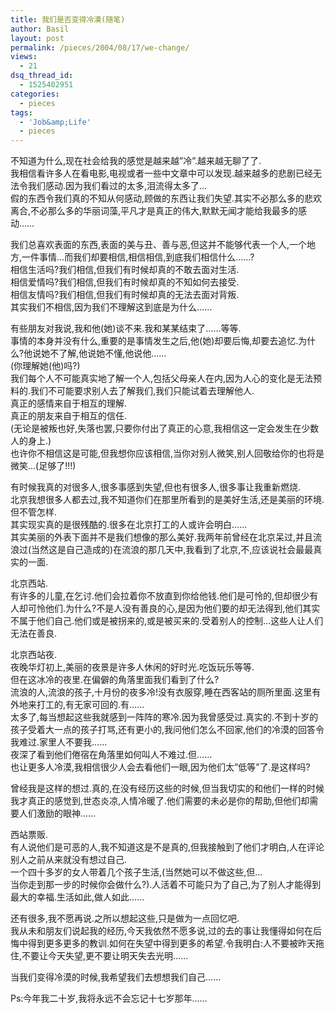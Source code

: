 ```yaml
---
title: 我们是否变得冷漠(随笔)
author: Basil
layout: post
permalink: /pieces/2004/08/17/we-change/
views:
  - 21
dsq_thread_id:
  - 1525402951
categories:
  - pieces
tags:
  - 'Job&amp;Life'
  - pieces
---
```

不知道为什么,现在社会给我的感觉是越来越&#8221;冷&#8221;.越来越无聊了了.  
我相信看许多人在看电影,电视或者一些中文章中可以发现.越来越多的悲剧已经无法令我们感动.因为我们看过的太多,泪流得太多了&#8230;  
假的东西令我们真的不知从何感动,顾做的东西让我们失望.其实不必那么多的悲欢离合,不必那么多的华丽词藻,平凡才是真正的伟大,默默无闻才能给我最多的感动&#8230;&#8230;  
<!--more-->

  
我们总喜欢表面的东西,表面的美与丑、善与恶,但这并不能够代表一个人,一个地方,一件事情&#8230;而我们却要相信,相信相信,到底我们相信什么&#8230;&#8230;?  
相信生活吗?我们相信,但我们有时候却真的不敢去面对生活.  
相信爱情吗?我们相信,但我们有时候却真的不知如何去接受.  
相信友情吗?我们相信,但我们有时候却真的无法去面对背叛.  
其实我们不相信,因为我们不理解这到底是为什么&#8230;&#8230;

有些朋友对我说,我和他(她)谈不来.我和某某结束了&#8230;&#8230;等等.  
事情的本身并没有什么,重要的是事情发生之后,他(她)却要后悔,却要去追忆.为什么?他说她不了解,他说她不懂,他说他&#8230;&#8230;  
(你理解她(他)吗?)  
我们每个人不可能真实地了解一个人,包括父母亲人在内,因为人心的变化是无法预料的.我们不可能要求别人去了解我们,我们只能试着去理解他人.  
真正的感情来自于相互的理解.  
真正的朋友来自于相互的信任.  
(无论是被叛也好,失落也罢,只要你付出了真正的心意,我相信这一定会发生在少数人的身上.)  
也许你不相信这是可能,但我想你应该相信,当你对别人微笑,别人回敬给你的也将是微笑&#8230;(足够了!!!)

有时候我真的对很多人,很多事感到失望,但也有很多人,很多事让我重新燃烧.  
北京我想很多人都去过,我不知道你们在那里所看到的是美好生活,还是美丽的环境.  
但不管怎样.  
其实现实真的是很残酷的.很多在北京打工的人或许会明白&#8230;&#8230;  
其实美丽的外表下面并不是我们想像的那么美好.我两年前曾经在北京呆过,并且流浪过(当然这是自己造成的)在流浪的那几天中,我看到了北京,不,应该说社会最最真实的一面.

北京西站.  
有许多的儿童,在乞讨.他们会拉着你不放直到你给他钱.他们是可怜的,但却很少有人却可怜他们.为什么?不是人没有善良的心,是因为他们要的却无法得到,他们其实不属于他们自己.他们或是被拐来的,或是被买来的.受着别人的控制&#8230;这些人让人们无法在善良.

北京西站夜.  
夜晚华灯初上,美丽的夜景是许多人休闲的好时光.吃饭玩乐等等.  
但在这冰冷的夜里.在偏僻的角落里面我们看到了什么?  
流浪的人,流浪的孩子,十月份的夜多冷!没有衣服穿,睡在西客站的厕所里面.这里有外地来打工的,有无家可回的.有&#8230;&#8230;  
太多了,每当想起这些我就感到一阵阵的寒冷.因为我曾感受过.真实的.不到十岁的孩子受着大一点的孩子打骂,还有更小的,我问他们怎么不回家,他们的冷漠的回答令我难过.家里人不要我&#8230;&#8230;  
夜深了看到他们倦宿在角落里如何叫人不难过.但&#8230;&#8230;  
也让更多人冷漠,我相信很少人会去看他们一眼,因为他们太&#8221;低等&#8221;了.是这样吗?

曾经我是这样的想过.真的,在没有经历这些的时候,但当我切实的和他们一样的时候我才真正的感觉到,世态炎凉,人情冷暖了.他们需要的未必是你的帮助,但他们却需要人们激励的眼神&#8230;&#8230;

西站票贩.  
有人说他们是可恶的人,我不知道这是不是真的,但我接触到了他们才明白,人在评论别人之前从来就没有想过自己.  
一个四十多岁的女人带着几个孩子生活,(当然她可以不做这些,但&#8230;  
当你走到那一步的时候你会做什么?).人活着不可能只为了自己,为了别人才能得到最大的幸福.生活如此,做人如此&#8230;&#8230;

还有很多,我不愿再说.之所以想起这些,只是做为一点回忆吧.  
我从未和朋友们说起我的经历,今天我依然不愿多说,过的去的事让我懂得如何在后悔中得到更多更多的教训.如何在失望中得到更多的希望.令我明白:人不要被昨天拖住,不要让今天失望,更不要让明天失去光明&#8230;&#8230;

当我们变得冷漠的时候,我希望我们去想想我们自己&#8230;&#8230;

Ps:今年我二十岁,我将永远不会忘记十七岁那年&#8230;&#8230;
